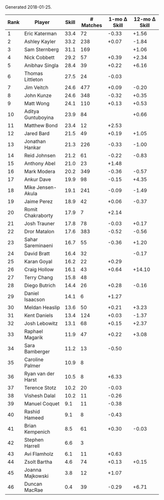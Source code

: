 Generated 2018-01-25.

| Rank | Player             | Skill | # Matches | 1-mo Δ Skill | 12-mo Δ Skill |
|------|--------------------|-------|-----------|--------------|---------------|
|    1 | Eric Katerman      |  33.4 |        72 |        -0.33 |         +1.56 |
|    2 | Ashley Kayler      |  33.2 |       238 |        +0.07 |         -1.84 |
|    3 | Sam Sternberg      |  31.1 |       169 |              |         +1.06 |
|    4 | Nick Cobbett       |  29.2 |        57 |        +0.39 |         +2.34 |
|    5 | Anibhav Singla     |  28.4 |        39 |        +0.22 |         +6.16 |
|    6 | Thomas Littleton   |  27.5 |        24 |        -0.03 |               |
|    7 | Jim Veitch         |  24.6 |       477 |        +0.09 |         -0.20 |
|    8 | John Kunze         |  24.6 |       348 |        -0.32 |         +0.35 |
|    9 | Matt Wong          |  24.1 |       110 |        +0.13 |         +0.53 |
|   10 | Aditya Guntuboyina |  23.9 |        84 |              |         +0.66 |
|   11 | Matthew Bond       |  23.4 |        12 |        +2.53 |               |
|   12 | Jared Bard         |  21.5 |        49 |        +0.19 |         +1.05 |
|   13 | Jonathan Hankar    |  21.3 |       226 |        -0.33 |         -1.00 |
|   14 | Reid Johnsen       |  21.2 |        61 |        -0.22 |         -0.83 |
|   15 | Anthony Abel       |  21.0 |        23 |        +1.48 |               |
|   16 | Mark Modera        |  20.2 |       349 |        -0.36 |         -0.57 |
|   17 | Ankur Dave         |  19.9 |        98 |        -0.15 |         +4.35 |
|   18 | Mike Jensen-Akula  |  19.1 |       241 |        -0.09 |         -1.49 |
|   19 | Jaime Perez        |  18.9 |        42 |        +0.06 |         -0.37 |
|   20 | Romit Chakraborty  |  17.9 |         7 |        +2.14 |               |
|   21 | Josh Trauner       |  17.8 |        78 |        -0.03 |         +0.17 |
|   22 | Dror Matalon       |  17.6 |       383 |        -0.52 |         -0.56 |
|   23 | Sahar Sareminaeni  |  16.7 |        55 |        -0.36 |         +1.20 |
|   24 | David Bratt        |  16.4 |        32 |              |         -0.17 |
|   25 | Karan Goyal        |  16.2 |        22 |        +0.29 |               |
|   26 | Craig Hollow       |  16.1 |        43 |        +0.64 |        +14.10 |
|   27 | Terry Chang        |  15.8 |        48 |              |               |
|   28 | Diego Butrich      |  14.4 |        26 |        +0.28 |         -0.16 |
|   29 | Daniel Isaacson    |  14.1 |         6 |        +1.27 |               |
|   30 | Meldan Heaslip     |  13.6 |        50 |        +0.21 |         +3.23 |
|   31 | Kent Daniels       |  13.4 |       124 |        +0.03 |         -1.37 |
|   32 | Josh Lebowitz      |  13.1 |        68 |        +0.15 |         +2.37 |
|   33 | Raphael Magarik    |  11.9 |        47 |        +0.22 |         +3.08 |
|   34 | Sara Bamberger     |  11.2 |        13 |        -0.50 |               |
|   35 | Caroline Palmer    |  10.9 |         8 |              |               |
|   36 | Ryan van der Harst |  10.5 |         8 |        +6.33 |               |
|   37 | Terence Stotz      |  10.2 |        20 |        -0.03 |               |
|   38 | Vishesh Dalal      |  10.2 |        11 |        -0.26 |               |
|   39 | Manuel Coquet      |   9.1 |        11 |        -0.38 |               |
|   40 | Rashid Hameed      |   9.1 |         8 |        -0.43 |               |
|   41 | Brian Kempenich    |   8.5 |        61 |        +0.30 |         -0.03 |
|   42 | Stephen Harrell    |   6.6 |         3 |              |               |
|   43 | Avi Flamholz       |   6.1 |        11 |        +0.63 |               |
|   44 | Zsolt Bartha       |   4.6 |        74 |        +0.13 |         +0.15 |
|   45 | Joanna Majkowski   |   3.8 |        12 |        +1.07 |               |
|   46 | Duncan MacRae      |   0.4 |        39 |        -0.29 |         +6.71 |